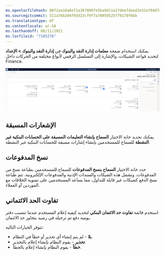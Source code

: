 ```yaml
---
ms.openlocfilehash: 8072aa18a8ef1a367096fe5ba9d11a27deefdaad2e32ef04d7406f3576e0cc83
ms.sourcegitcommit: 511a76b204f93d23cf9f7a70059525f79170f6bb
ms.translationtype: HT
ms.contentlocale: ar-SA
ms.lasthandoff: 08/11/2021
ms.locfileid: "7105276"
---
```

يمكنك استخدام صفحة **معلمات إدارة النقد والبنوك** في **إدارة النقد والبنوك > الإعداد** لتحديد قواعد الشيكات، والإشارة إلى التسلسل الرقمي لأنواع مختلفة من الحركات داخل Finance.
 
[![لقطة شاشة لصفحة معلمات إدارة النقد والبنوك.](../media/cash-bank-parameters.png) ](../media/cash-bank-parameters.png#lightbox) 


## <a name="prenotes"></a>الإشعارات المسبقة 

يمكنك تحديد خانة الاختيار **السماح بإنشاء التعليمات المسبقة على الحسابات البنكية غير النشطة** للسماح للمستخدمين بإنشاء إشارات مسبقة للحسابات البنكية غير النشطة.

## <a name="copies-of-payments"></a>نسخ المدفوعات 

حدد خانة الاختيار **السماح بنسخ المدفوعات** للسماح للمستخدمين بطباعة نسخ من المدفوعات. وتشمل هذه الشيكات والسندات الإذنية والمدفوعات الإلكترونية. تتم طباعة نسخ الدفع كشيكات غير قابلة للتداول، مما يساعد المستخدمين على تسوية الخلافات مع الموردين أو العملاء.

## <a name="credit-limit-tolerance"></a>تفاوت الحد الائتماني 

استخدم قائمة **تفاوت حد الائتمان البنكي** لتحديد كيفية إعلام المستخدم عندما تتسبب دفتر يومية دفع تم ترحيله في رصيد يتجاوز حد الائتمان. 

تتوفر الخيارات التالية:

- **بلا** - لم يتم إنشاء أي تحذير أو خطأ في النظام.
- **تحذير** - يقوم النظام بإنشاء إعلام بالتحذير.
- **خطأ** - يقوم النظام بإنشاء إعلام بالخطأ.

